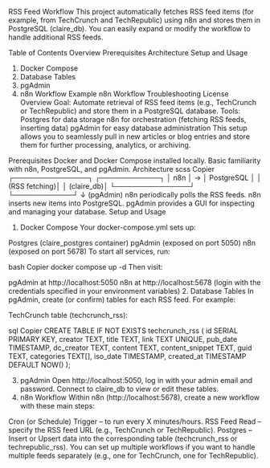 RSS Feed Workflow
This project automatically fetches RSS feed items (for example, from TechCrunch and TechRepublic) using n8n and stores them in PostgreSQL (claire_db). You can easily expand or modify the workflow to handle additional RSS feeds.

Table of Contents
Overview
Prerequisites
Architecture
Setup and Usage
1. Docker Compose
2. Database Tables
3. pgAdmin
4. n8n Workflow
Example n8n Workflow
Troubleshooting
License
Overview
Goal: Automate retrieval of RSS feed items (e.g., TechCrunch or TechRepublic) and store them in a PostgreSQL database.
Tools:
Postgres for data storage
n8n for orchestration (fetching RSS feeds, inserting data)
pgAdmin for easy database administration
This setup allows you to seamlessly pull in new articles or blog entries and store them for further processing, analytics, or archiving.

Prerequisites
Docker and Docker Compose installed locally.
Basic familiarity with n8n, PostgreSQL, and pgAdmin.
Architecture
scss
Copier
 ┌───────────────┐    ┌────────────┐
 │    n8n        │ →  │ PostgreSQL │
 │ (RSS fetching)│    │ (claire_db)│
 └───────────────┘    └────────────┘
           ↓
       (pgAdmin)
n8n periodically polls the RSS feeds.
n8n inserts new items into PostgreSQL.
pgAdmin provides a GUI for inspecting and managing your database.
Setup and Usage
1. Docker Compose
Your docker-compose.yml sets up:

Postgres (claire_postgres container)
pgAdmin (exposed on port 5050)
n8n (exposed on port 5678)
To start all services, run:

bash
Copier
docker compose up -d
Then visit:

pgAdmin at http://localhost:5050
n8n at http://localhost:5678 (login with the credentials specified in your environment variables)
2. Database Tables
In pgAdmin, create (or confirm) tables for each RSS feed. For example:

TechCrunch table (techcrunch_rss):

sql
Copier
CREATE TABLE IF NOT EXISTS techcrunch_rss (
  id SERIAL PRIMARY KEY,
  creator TEXT,
  title TEXT,
  link TEXT UNIQUE,
  pub_date TIMESTAMP,
  dc_creator TEXT,
  content TEXT,
  content_snippet TEXT,
  guid TEXT,
  categories TEXT[],
  iso_date TIMESTAMP,
  created_at TIMESTAMP DEFAULT NOW()
);

3. pgAdmin
Open http://localhost:5050, log in with your admin email and password.
Connect to claire_db to view or edit these tables.
4. n8n Workflow
Within n8n (http://localhost:5678), create a new workflow with these main steps:

Cron (or Schedule) Trigger – to run every X minutes/hours.
RSS Feed Read – specify the RSS feed URL (e.g., TechCrunch or TechRepublic).
Postgres – Insert or Upsert data into the corresponding table (techcrunch_rss or techrepublic_rss).
You can set up multiple workflows if you want to handle multiple feeds separately (e.g., one for TechCrunch, one for TechRepublic).


